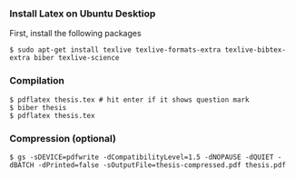 ### Install Latex on Ubuntu Desktiop
First, install the following packages
```
$ sudo apt-get install texlive texlive-formats-extra texlive-bibtex-extra biber texlive-science
```
### Compilation
```
$ pdflatex thesis.tex # hit enter if it shows question mark
$ biber thesis
$ pdflatex thesis.tex
```
### Compression (optional)
```
$ gs -sDEVICE=pdfwrite -dCompatibilityLevel=1.5 -dNOPAUSE -dQUIET -dBATCH -dPrinted=false -sOutputFile=thesis-compressed.pdf thesis.pdf
```
